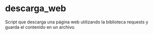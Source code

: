 # descarga_web
Script que descarga una página web utilizando la biblioteca requests y guarda el contenido en un archivo.
